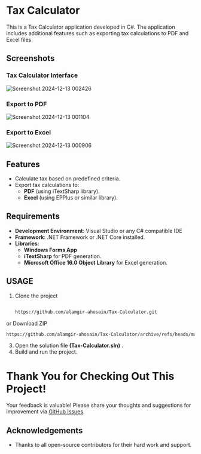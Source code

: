 # Tax Calculator
This is a Tax Calculator application developed in C#. The application includes additional features such as exporting tax calculations to PDF and Excel files.

## Screenshots
### Tax Calculator Interface
![Screenshot 2024-12-13 002426](https://github.com/user-attachments/assets/e51a690a-0c44-4eeb-870c-faaa22286c5a)
### Export to PDF 
![Screenshot 2024-12-13 001104](https://github.com/user-attachments/assets/637cdf51-a650-4501-a995-e51a0bf119b7)
### Export to Excel
![Screenshot 2024-12-13 000906](https://github.com/user-attachments/assets/03a76e01-8419-4e22-8ce3-3ab2dfb43e56)



## Features
- Calculate tax based on predefined criteria.
- Export tax calculations to:
  - **PDF** (using iTextSharp library).
  - **Excel** (using EPPlus or similar library).



## Requirements
- **Development Environment**: Visual Studio or any C# compatible IDE
- **Framework**: .NET Framework or .NET Core installed.
- **Libraries**:
  - <b>Windows Forms App</b>
  - <b>iTextSharp</b> for PDF generation.
  - <b>Microsoft Office 16.0 Object Library</b> for Excel generation.

## USAGE
1. Clone the project 
   ```bash
   
   https://github.com/alamgir-ahosain/Tax-Calculator.git

  or Download ZIP
   ``` bash
https://github.com/alamgir-ahosain/Tax-Calculator/archive/refs/heads/main.zip
 ```
3. Open the solution file <b>(Tax-Calculator.sln)</b> .
4. Build and run the project.

# Thank You for Checking Out This Project!
Your feedback is valuable! Please share your thoughts and suggestions for improvement via [GitHub Issues](https://github.com/alamgir-ahosain/Tax-Calculator/issues).

## Acknowledgements
- Thanks to all open-source contributors for their hard work and support.


